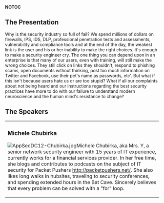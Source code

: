 <noinclude></noinclude> __NOTOC__

## The Presentation

Why is the security industry so full of fail? We spend millions of
dollars on firewalls, IPS, IDS, DLP, professional penetration tests and
assessments, vulnerability and compliance tools and at the end of the
day, the weakest link is the user and his or her inability to make the
right choices. It's enough to make a security engineer cry. The one
thing you can depend upon in an enterprise is that many of our users,
even with training, will still make the wrong choices. They still click
on links they shouldn't, respond to phishing scams, open documents
without thinking, post too much information on Twitter and Facebook, use
their pet's name as passwords, etc'. But what if this isn't because
users hate us or are too stupid? What if all our complaints about not
being heard and our instructions regarding the best security practices
have more to do with our failure to understand modern neuroscience and
the human mind's resistance to change?

## The Speakers

<table>

<tr>

<td>

### Michele Chubirka

![AppSecDC12-Chubirka.jpg](AppSecDC12-Chubirka.jpg
"AppSecDC12-Chubirka.jpg")Michele Chubirka, aka Mrs. Y, a senior network
security engineer with 15 years of IT experience, currently works for a
financial services provider. In her free time, she blogs and contributes
to podcasts on the subject of IT security for Packet Pushers
<http://packetpushers.net/>. She also likes long walks in hubsites,
traveling to security conferences, and spending extended hours in the
Bat Cave. Sincerely believes that every problem can be solved with a
"for" loop.

</td>

</tr>

</table>

<noinclude></noinclude>
